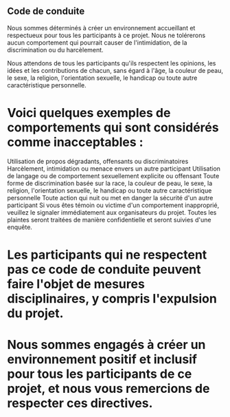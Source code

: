 ## Code de conduite


Nous sommes déterminés à créer un environnement accueillant et respectueux pour tous les participants à ce projet. Nous ne tolérerons aucun comportement qui pourrait causer de l'intimidation, de la discrimination ou du harcèlement.

Nous attendons de tous les participants qu'ils respectent les opinions, les idées et les contributions de chacun, sans égard à l'âge, la couleur de peau, le sexe, la religion, l'orientation sexuelle, le handicap ou toute autre caractéristique personnelle.

# Voici quelques exemples de comportements qui sont considérés comme inacceptables :

Utilisation de propos dégradants, offensants ou discriminatoires
Harcèlement, intimidation ou menace envers un autre participant
Utilisation de langage ou de comportement sexuellement explicite ou offensant
Toute forme de discrimination basée sur la race, la couleur de peau, le sexe, la religion, l'orientation sexuelle, le handicap ou toute autre caractéristique personnelle
Toute action qui nuit ou met en danger la sécurité d'un autre participant
Si vous êtes témoin ou victime d'un comportement inapproprié, veuillez le signaler immédiatement aux organisateurs du projet. Toutes les plaintes seront traitées de manière confidentielle et seront suivies d'une enquête.

# Les participants qui ne respectent pas ce code de conduite peuvent faire l'objet de mesures disciplinaires, y compris l'expulsion du projet.

# Nous sommes engagés à créer un environnement positif et inclusif pour tous les participants de ce projet, et nous vous remercions de respecter ces directives.
